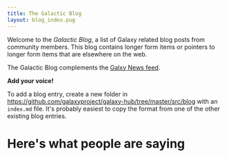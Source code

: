 ```yaml
---
title: The Galactic Blog
layout: blog_index.pug
---
```

Welcome to the *Galactic Blog*, a list of Galaxy related blog posts from community members.  This blog contains longer form items or pointers to longer form items that are elsewhere on the web.

The Galactic Blog complements the [Galxy News feed](/src/news/index.md).

 **Add your voice!**

To add a blog entry, create a new folder in https://github.com/galaxyproject/galaxy-hub/tree/master/src/blog with an `index.md` file. It's probably easiest to copy the format from one of the other existing blog entries.

# Here's what people are saying

